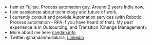 - I am ex Fujitsu. Process automation guy. Around 2 years Indie now. 
- I am passionate about technology and future of work.
- I currently consult and provide Automation services (with Robotic Process automation - RPA If you have heard of that). My past experience is in Outsourcing, and Transition (Change Management).
- More about me here [nandan.info](https://nandan.info/)
- Twitter: @nandanmullakara, [Linkedin](https://www.linkedin.com/in/nandanmullakara/)
